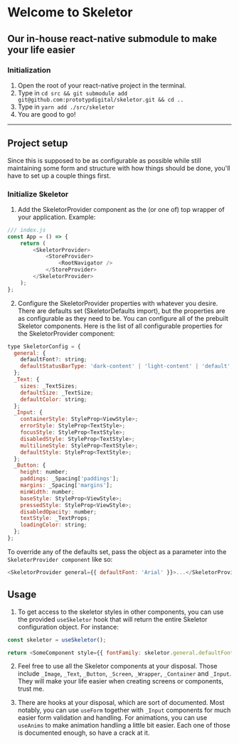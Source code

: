 # Welcome to Skeletor

## Our in-house react-native submodule to make your life easier

### Initialization

1. Open the root of your react-native project in the terminal.
2. Type in `cd src && git submodule add git@github.com:prototypdigital/skeletor.git && cd ..`
3. Type in `yarn add ./src/skeletor`
4. You are good to go!

---

## Project setup

Since this is supposed to be as configurable as possible while still maintaining some form and structure with how things should be done, you'll have to set up a couple things first.

### Initialize Skeletor

1. Add the SkeletorProvider component as the (or one of) top wrapper of your application. Example:

```javascript
/// index.js
const App = () => {
    return (
        <SkeletorProvider>
            <StoreProvider>
                <RootNavigator />
            </StoreProvider>
        </SkeletorProvider>
    );
};
```

2. Configure the SkeletorProvider properties with whatever you desire. There are defaults set (SkeletorDefaults import), but the properties are as configurable as they need to be. You can configure all of the prebuilt Skeletor components. Here is the list of all configurable properties for the SkeletorProvider component:

```javascript
type SkeletorConfig = {
  general: {
    defaultFont?: string;
    defaultStatusBarType: 'dark-content' | 'light-content' | 'default';
  };
  _Text: {
    sizes: _TextSizes;
    defaultSize: _TextSize;
    defaultColor: string;
  };
  _Input: {
    containerStyle: StyleProp<ViewStyle>;
    errorStyle: StyleProp<TextStyle>;
    focusStyle: StyleProp<TextStyle>;
    disabledStyle: StyleProp<TextStyle>;
    multilineStyle: StyleProp<TextStyle>;
    defaultStyle: StyleProp<TextStyle>;
  };
  _Button: {
    height: number;
    paddings: _Spacing['paddings'];
    margins: _Spacing['margins'];
    minWidth: number;
    baseStyle: StyleProp<ViewStyle>;
    pressedStyle: StyleProp<ViewStyle>;
    disabledOpacity: number;
    textStyle: _TextProps;
    loadingColor: string;
  };
};
```

To override any of the defaults set, pass the object as a parameter into the `SkeletorProvider component` like so:

```javascript
<SkeletorProvider general={{ defaultFont: 'Arial' }}>...</SkeletorProvider>
```

## Usage

1. To get access to the skeletor styles in other components, you can use the provided `useSkeletor` hook that will return the entire Skeletor configuration object. For instance:

```javascript
const skeletor = useSkeletor();

return <SomeComponent style={{ fontFamily: skeletor.general.defaultFont }} />;
```

2. Feel free to use all the Skeletor components at your disposal. Those include `_Image`, `_Text`, `_Button`, `_Screen`, `_Wrapper`, `_Container` and `_Input`. They will make your life easier when creating screens or components, trust me.

3. There are hooks at your disposal, which are sort of documented. Most notably, you can use `useForm` together with `_Input` components for much easier form validation and handling. For animations, you can use `useAnims` to make animation handling a little bit easier. Each one of those is documented enough, so have a crack at it.
